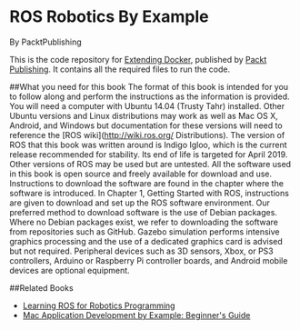 # ROS Robotics By Example
By PacktPublishing

This is the code repository for [Extending Docker](https://www.packtpub.com/hardware-and-creative/ros-robotics-example?utm_source=GitHub&utm_medium=Repository&utm_campaign=9781782175193), published by [Packt Publishing](https://www.packtpub.com/). It contains all the required files to run the code.

##What you need for this book
The format of this book is intended for you to follow along and perform the 
instructions as the information is provided. You will need a computer with Ubuntu 
14.04 (Trusty Tahr) installed. Other Ubuntu versions and Linux distributions 
may work as well as Mac OS X, Android, and Windows but documentation for 
these versions will need to reference the [ROS wiki](http://wiki.ros.org/
Distributions).
The version of ROS that this book was written around is Indigo Igloo, which is the 
current release recommended for stability. Its end of life is targeted for April 2019. 
Other versions of ROS may be used but are untested.
All the software used in this book is open source and freely available for download 
and use. Instructions to download the software are found in the chapter where the 
software is introduced. In Chapter 1, Getting Started with ROS, instructions are given 
to download and set up the ROS software environment.
Our preferred method to download software is the use of Debian packages. Where 
no Debian packages exist, we refer to downloading the software from repositories 
such as GitHub.
Gazebo simulation performs intensive graphics processing and the use of a dedicated 
graphics card is advised but not required.
Peripheral devices such as 3D sensors, Xbox, or PS3 controllers, Arduino or 
Raspberry Pi controller boards, and Android mobile devices are optional equipment.

##Related Books

* [Learning ROS for Robotics Programming](https://www.packtpub.com/hardware-and-creative/learning-ros-robotics-programming?utm_source=GitHub&utm_medium=Repository&utm_campaign=9781782161448)
* [Mac Application Development by Example: Beginner's Guide](https://www.packtpub.com/application-development/mac-application-development-example-beginners-guide?utm_source=GitHub&utm_medium=Repository&utm_campaign=9781849693820)

